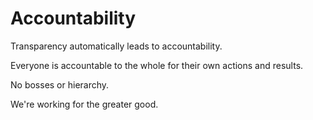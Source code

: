# Accountability

Transparency automatically leads to accountability.

Everyone is accountable to the whole for their own actions and results.

No bosses or hierarchy.

We're working for the greater good.
